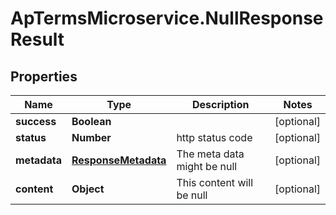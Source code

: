 # ApTermsMicroservice.NullResponseResult

## Properties
Name | Type | Description | Notes
------------ | ------------- | ------------- | -------------
**success** | **Boolean** |  | [optional] 
**status** | **Number** | http status code | [optional] 
**metadata** | [**ResponseMetadata**](ResponseMetadata.md) | The meta data might be null | [optional] 
**content** | **Object** | This content will be null | [optional] 


